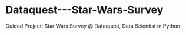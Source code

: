 # Dataquest---Star-Wars-Survey
Guided Project: Star Wars Survey @ Dataquest, Data Scientist in Python
